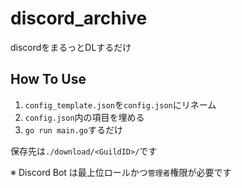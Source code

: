 # discord_archive
discordをまるっとDLするだけ

## How To Use
1. `config_template.json`を`config.json`にリネーム
2. `config.json`内の項目を埋める
3. `go run main.go`するだけ

保存先は`./download/<GuildID>/`です

※ Discord Bot は最上位ロールかつ`管理者`権限が必要です